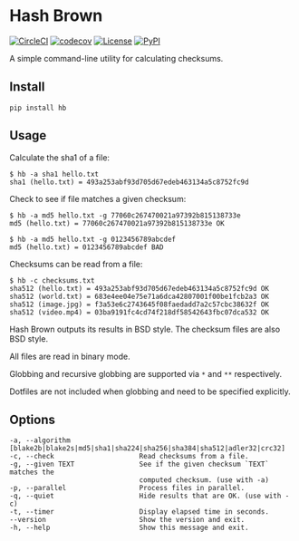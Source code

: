 # Hash Brown

[![CircleCI](https://circleci.com/gh/chingc/Hash-Brown.svg?style=shield)](https://circleci.com/gh/chingc/workflows/Hash-Brown) [![codecov](https://codecov.io/gh/chingc/Hash-Brown/branch/master/graph/badge.svg)](https://codecov.io/gh/chingc/Hash-Brown) [![License](https://img.shields.io/badge/license-MIT-blue.svg)](./LICENSE) [![PyPI](https://img.shields.io/pypi/v/hb.svg)](https://pypi.org/project/hb/)

A simple command-line utility for calculating checksums.

## Install

```
pip install hb
```

## Usage

Calculate the sha1 of a file:

```
$ hb -a sha1 hello.txt
sha1 (hello.txt) = 493a253abf93d705d67edeb463134a5c8752fc9d
```

Check to see if file matches a given checksum:

```
$ hb -a md5 hello.txt -g 77060c267470021a97392b815138733e
md5 (hello.txt) = 77060c267470021a97392b815138733e OK

$ hb -a md5 hello.txt -g 0123456789abcdef
md5 (hello.txt) = 0123456789abcdef BAD
```

Checksums can be read from a file:

```
$ hb -c checksums.txt
sha512 (hello.txt) = 493a253abf93d705d67edeb463134a5c8752fc9d OK
sha512 (world.txt) = 683e4ee04e75e71a6dca42807001f00be1fcb2a3 OK
sha512 (image.jpg) = f3a53e6c2743645f08faedadd7a2c57cbc38632f OK
sha512 (video.mp4) = 03ba9191fc4cd74f218df58542643fbc07dca532 OK
```

Hash Brown outputs its results in BSD style.  The checksum files are also BSD style.

All files are read in binary mode.

Globbing and recursive globbing are supported via `*` and `**` respectively.

Dotfiles are not included when globbing and need to be specified explicitly.

## Options

```
-a, --algorithm [blake2b|blake2s|md5|sha1|sha224|sha256|sha384|sha512|adler32|crc32]
-c, --check                     Read checksums from a file.
-g, --given TEXT                See if the given checksum `TEXT` matches the
                                computed checksum. (use with -a)
-p, --parallel                  Process files in parallel.
-q, --quiet                     Hide results that are OK. (use with -c)
-t, --timer                     Display elapsed time in seconds.
--version                       Show the version and exit.
-h, --help                      Show this message and exit.
```
